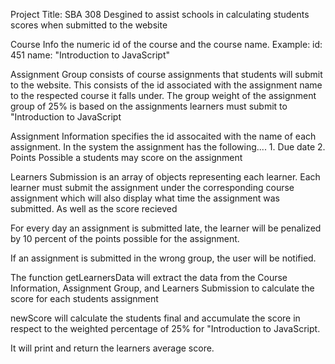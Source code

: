 Project Title: SBA 308
Desgined to assist schools in calculating students scores when submitted to the website 

Course Info the numeric id of the course and the course name.
Example:
id: 451
name: "Introduction to JavaScript" 

Assignment Group consists of course assignments that students will submit to the website. This consists of the id associated with the assignment name to the respected course it falls under. The group weight of the assignment group of 25% is based on the assignments learners must submit to "Introduction to JavaScript

Assignment Information specifies the id assocaited with the name of each assignment. In the system the assignment has the following....
    1. Due date
    2. Points Possible a students may score on the assignment

Learners Submission is an array of objects representing each learner. Each learner must submit the assignment under the corresponding course assignment which will also display what time the assignment was submitted. As well as the score recieved

For every day an assignment is submitted late, the learner will be penalized by 10 percent of the points possible for the assignment.

If an assignment is submitted in the wrong group, the user will be notified.

The function getLearnersData will extract the data from the Course Information, Assignment Group, and Learners Submission to calculate the score for each students assignment

newScore will calculate the students final and accumulate the score in respect to the weighted percentage of 25% for "Introduction to JavaScript.

It will print and return the learners average score. 

